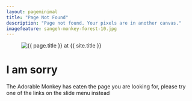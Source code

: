 ```yaml
---
layout: pageminimal
title: "Page Not Found"
description: "Page not found. Your pixels are in another canvas."
imagefeature: sangeh-monkey-forest-10.jpg
---  
```

<figure>
<img src="{{ site.url }}/images/hmfaysal-404.jpg" alt="{{ page.title }} at {{ site.title }}">
</figure>
<div class="text-center">
<h1>I am sorry</h1>
<p>The Adorable Monkey has eaten the page you are looking for,
please try one of the links on the slide menu instead</p>
</div>
